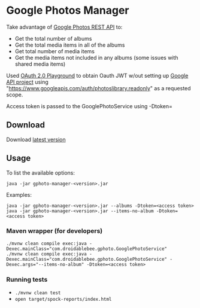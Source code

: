 # Google Photos Manager
Take advantage of [Google Photos REST API](https://developers.google.com/photos/library/reference/rest) to:
 * Get the total number of albums
 * Get the total media items in all of the albums
 * Get total number of media items
 * Get the media items not included in any albums (some issues with shared media items)

Used [OAuth 2.0 Playground](https://developers.google.com/oauthplayground) 
to obtain Oauth JWT w/out setting up [Google API project](https://console.developers.google.com/apis/dashboard) 
using "https://www.googleapis.com/auth/photoslibrary.readonly" as a requested scope.

Access token is passed to the GooglePhotoService using -Dtoken=<access token>

## Download
Download [latest version](https://github.com/pavelfomin/gphoto-manager/releases)

## Usage
To list the available options:
```
java -jar gphoto-manager-<version>.jar
```
Examples:
```
java -jar gphoto-manager-<version>.jar --albums -Dtoken=<access token>
java -jar gphoto-manager-<version>.jar --items-no-album -Dtoken=<access token>
```

### Maven wrapper (for developers)
```
./mvnw clean compile exec:java -Dexec.mainClass="com.droidablebee.gphoto.GooglePhotoService"
./mvnw clean compile exec:java -Dexec.mainClass="com.droidablebee.gphoto.GooglePhotoService" -Dexec.args="--items-no-album" -Dtoken=<access token>
```

### Running tests
 - `./mvnw clean test`
 - `open target/spock-reports/index.html`
